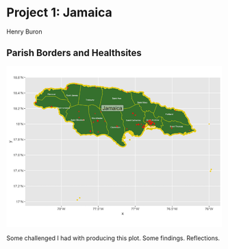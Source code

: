 # Project 1: Jamaica

Henry Buron

## Parish Borders and Healthsites

![](jaimaica_gadm.png)

Some challenged I had with producing this plot. Some findings. Reflections.
